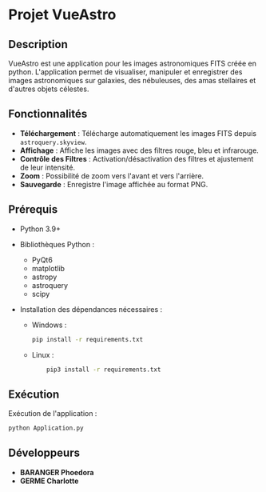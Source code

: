 # Projet VueAstro

## Description

VueAstro est une application pour les images astronomiques FITS créée en python. 
L'application permet de visualiser, manipuler et enregistrer des images astronomiques sur galaxies, des nébuleuses, des amas stellaires et d'autres objets célestes.

## Fonctionnalités

- **Téléchargement** : Télécharge automatiquement les images FITS depuis `astroquery.skyview`.
- **Affichage** : Affiche les images avec des filtres rouge, bleu et infrarouge.
- **Contrôle des Filtres** : Activation/désactivation des filtres et ajustement de leur intensité.
- **Zoom** : Possibilité de zoom vers l'avant et vers l'arrière.
- **Sauvegarde** : Enregistre l'image affichée au format PNG.

## Prérequis

- Python 3.9+
- Bibliothèques Python :
  - PyQt6
  - matplotlib
  - astropy
  - astroquery
  - scipy
  
- Installation des dépendances nécessaires :
  - Windows :
    ```bash
    pip install -r requirements.txt
    ```
  - Linux :
    ```bash
        pip3 install -r requirements.txt
    ```

## Exécution

Exécution de l'application :
   ```bash
   python Application.py
   ```

## Développeurs

- **BARANGER Phoedora**
- **GERME Charlotte**
